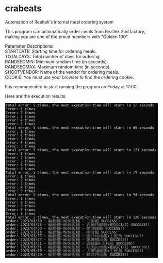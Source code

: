 # crabeats
Automation of Realtek's internal meal ordering system

This program can automatically order meals from Realtek 2nd factory, \
making you are one of the proud members with "Golden 100".

Parameter Descriptions:\
STARTDATE: Starting time for ordering meals.\
TOTALDAYS: Total number of days for ordering.\
RANDSECMIN: Minimum random time (in seconds).\
RANDSECMAX: Maximum random time (in seconds).\
SHOOTVENDOR: Name of the vendor for ordering meals.\
COOKIE: You must use your browser to find the ordering cookie.

It is recommended to start running the program on Friday at 17:00.

Here are the execution results:

![image](demo.png)
